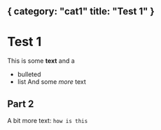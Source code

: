 {
  category: "cat1"
  title: "Test 1"
}
---
# Test 1
This is some **text**
and a
* bulleted
* list
And some _more_ text

## Part 2
A bit more text: `how is this`

